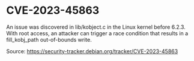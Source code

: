 # CVE-2023-45863

An issue was discovered in lib/kobject.c in the Linux kernel before 6.2.3. With root access, an attacker can trigger a race condition that results in a fill_kobj_path out-of-bounds write.

Source: https://security-tracker.debian.org/tracker/CVE-2023-45863